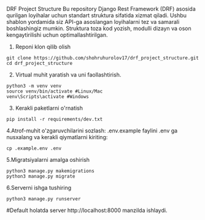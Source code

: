 DRF Project Structure
Bu repository Django Rest Framework (DRF) asosida qurilgan loyihalar uchun standart struktura sifatida xizmat qiladi. Ushbu shablon yordamida siz API-ga asoslangan loyihalarni tez va samarali boshlashingiz mumkin. Struktura toza kod yozish, modulli dizayn va oson kengaytirilishi uchun optimallashtirilgan.

1. Reponi klon qilib olish

```
git clone https://github.com/shohruhurolov17/drf_project_structure.git
cd drf_project_structure
```


2. Virtual muhit yaratish va uni faollashtirish.

```
python3 -m venv venv 
source venv/bin/activate #Linux/Mac
venv\Scripts\activate #Windows
```


3. Kerakli paketlarni o'rnatish

```
pip install -r requirements/dev.txt
```


4.Atrof-muhit o'zgaruvchilarini sozlash:
.env.example faylini .env ga nusxalang va kerakli qiymatlarni kiriting:

```
cp .example.env .env
```


5.Migratsiyalarni amalga oshirish

```
python3 manage.py makemigrations
python3 manage.py migrate
```


6.Serverni ishga tushiring

```
python3 manage.py runserver
```
#Default holatda server http://localhost:8000 manzilda ishlaydi.



